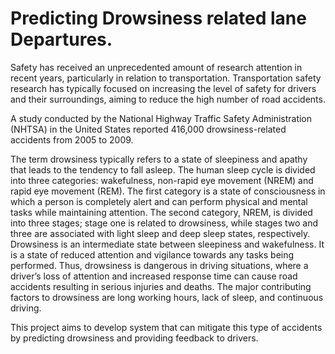 # Predicting Drowsiness related lane Departures.


Safety has received an unprecedented amount of research attention in recent years, particularly in relation to transportation. Transportation safety research has typically focused on increasing the level of safety for drivers and their surroundings, aiming to reduce the high number of road accidents.

A study conducted by the National Highway Traffic Safety Administration (NHTSA) in the United States reported 416,000 drowsiness-related accidents from 2005 to 2009.

The term drowsiness typically refers to a state of sleepiness and apathy that leads to the tendency to fall asleep. The human sleep cycle is divided into three categories: wakefulness, non-rapid eye movement (NREM) and rapid eye movement (REM).
The first category is a state of consciousness in which a person is completely alert and can perform physical and mental tasks while maintaining attention.
The second category, NREM, is divided into three stages; stage one is related to drowsiness, while stages two and three are associated with light sleep and deep sleep states, respectively. Drowsiness is an intermediate state between sleepiness and wakefulness.
 It is a state of reduced attention and vigilance towards any tasks being performed. Thus, drowsiness is dangerous in driving situations, where a driver’s loss of attention and increased response time can cause road accidents resulting in serious injuries and deaths. The major contributing factors to drowsiness are long working hours, lack of sleep, and continuous driving.

 This project aims to develop system that can mitigate this type of accidents by predicting drowsiness and providing feedback to drivers.


 
